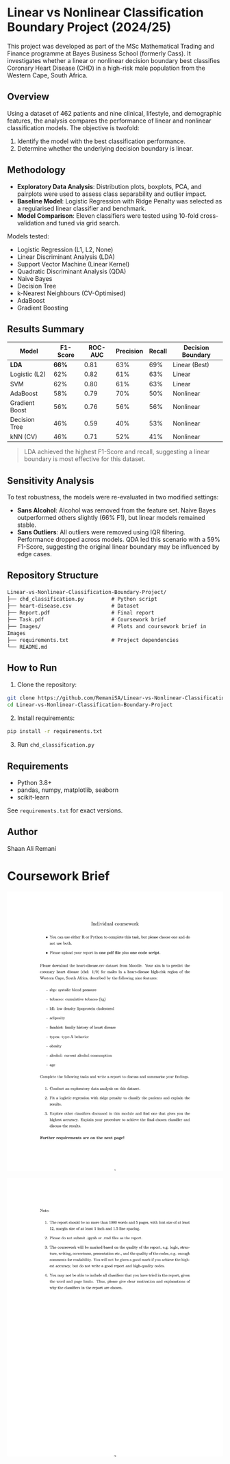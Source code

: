# Linear vs Nonlinear Classification Boundary Project (2024/25)

This project was developed as part of the MSc Mathematical Trading and Finance programme at Bayes Business School (formerly Cass). It investigates whether a linear or nonlinear decision boundary best classifies Coronary Heart Disease (CHD) in a high-risk male population from the Western Cape, South Africa.

## Overview

Using a dataset of 462 patients and nine clinical, lifestyle, and demographic features, the analysis compares the performance of linear and nonlinear classification models. The objective is twofold:

1. Identify the model with the best classification performance.
2. Determine whether the underlying decision boundary is linear.

## Methodology

- **Exploratory Data Analysis**: Distribution plots, boxplots, PCA, and pairplots were used to assess class separability and outlier impact.
- **Baseline Model**: Logistic Regression with Ridge Penalty was selected as a regularised linear classifier and benchmark.
- **Model Comparison**: Eleven classifiers were tested using 10-fold cross-validation and tuned via grid search.

Models tested:

- Logistic Regression (L1, L2, None)
- Linear Discriminant Analysis (LDA)
- Support Vector Machine (Linear Kernel)
- Quadratic Discriminant Analysis (QDA)
- Naive Bayes
- Decision Tree
- k-Nearest Neighbours (CV-Optimised)
- AdaBoost
- Gradient Boosting

## Results Summary

| Model            | F1-Score | ROC-AUC | Precision | Recall | Decision Boundary |
|------------------|----------|---------|-----------|--------|--------------------|
| **LDA**          | **66%**  | 0.81    | 63%       | 69%    | Linear (Best)      |
| Logistic (L2)    | 62%      | 0.82    | 61%       | 63%    | Linear             |
| SVM              | 62%      | 0.80    | 61%       | 63%    | Linear             |
| AdaBoost         | 58%      | 0.79    | 70%       | 50%    | Nonlinear          |
| Gradient Boost   | 56%      | 0.76    | 56%       | 56%    | Nonlinear          |
| Decision Tree    | 46%      | 0.59    | 40%       | 53%    | Nonlinear          |
| kNN (CV)         | 46%      | 0.71    | 52%       | 41%    | Nonlinear          |

> LDA achieved the highest F1-Score and recall, suggesting a linear boundary is most effective for this dataset.

## Sensitivity Analysis

To test robustness, the models were re-evaluated in two modified settings:

- **Sans Alcohol**: Alcohol was removed from the feature set. Naive Bayes outperformed others slightly (66% F1), but linear models remained stable.
- **Sans Outliers**: All outliers were removed using IQR filtering. Performance dropped across models. QDA led this scenario with a 59% F1-Score, suggesting the original linear boundary may be influenced by edge cases.

## Repository Structure

```
Linear-vs-Nonlinear-Classification-Boundary-Project/
├── chd_classification.py         # Python script
├── heart-disease.csv             # Dataset
├── Report.pdf                    # Final report
├── Task.pdf                      # Coursework brief
├── Images/                       # Plots and coursework brief in Images
├── requirements.txt              # Project dependencies
└── README.md
```

## How to Run

1. Clone the repository:
```bash
git clone https://github.com/RemaniSA/Linear-vs-Nonlinear-Classification-Boundary-Project.git
cd Linear-vs-Nonlinear-Classification-Boundary-Project
```

2. Install requirements:
```bash
pip install -r requirements.txt
```

3. Run `chd_classification.py`

## Requirements

- Python 3.8+
- pandas, numpy, matplotlib, seaborn
- scikit-learn

See `requirements.txt` for exact versions.

## Author

Shaan Ali Remani

# Coursework Brief
 
![Individual Cousework for Machine Learning for Quantitative Professionals p1](https://github.com/RemaniSA/Linear-vs-Nonlinear-Classification-Boundary-Project/blob/main/images/Task_Page1.jpg)

![Individual Cousework for Machine Learning for Quantitative Professionals p2](https://github.com/RemaniSA/Linear-vs-Nonlinear-Classification-Boundary-Project/blob/main/images/Task_Page2.jpg)
